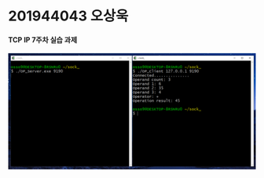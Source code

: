 # 201944043 오상욱

#### TCP IP 7주차 실습 과제

![7%EC%A3%BC%EC%B0%A8%20%EC%8B%A4%EC%8A%B5.PNG](https://github.com/sangukO/img/blob/main/7%EC%A3%BC%EC%B0%A8%20%EC%8B%A4%EC%8A%B5.PNG)
